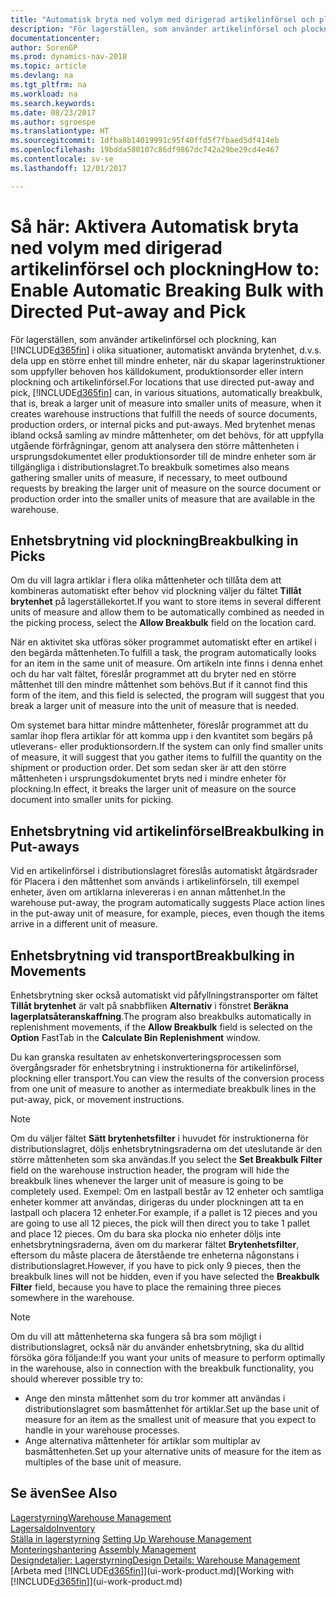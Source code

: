 ```yaml
---
title: "Automatisk bryta ned volym med dirigerad artikelinförsel och plockning"
description: "För lagerställen, som använder artikelinförsel och plockning, kan du dela upp en större enhet till mindre enheter, när du skapar lagerinstruktioner som uppfyller behoven hos källdokument, produktionsorder eller intern plockning och artikelinförsel."
documentationcenter: 
author: SorenGP
ms.prod: dynamics-nav-2018
ms.topic: article
ms.devlang: na
ms.tgt_pltfrm: na
ms.workload: na
ms.search.keywords: 
ms.date: 08/23/2017
ms.author: sgroespe
ms.translationtype: HT
ms.sourcegitcommit: 1dfba8b14019991c95f40ffd5f7fbaed5df414eb
ms.openlocfilehash: 19bdda580107c86df9867dc742a29be29cd4e467
ms.contentlocale: sv-se
ms.lasthandoff: 12/01/2017

---
```

# <a name="how-to-enable-automatic-breaking-bulk-with-directed-put-away-and-pick"></a><span data-ttu-id="f75c6-103">Så här: Aktivera Automatisk bryta ned volym med dirigerad artikelinförsel och plockning</span><span class="sxs-lookup"><span data-stu-id="f75c6-103">How to: Enable Automatic Breaking Bulk with Directed Put-away and Pick</span></span>
<span data-ttu-id="f75c6-104">För lagerställen, som använder artikelinförsel och plockning, kan [!INCLUDE[d365fin](includes/d365fin_md.md)] i olika situationer, automatiskt använda brytenhet, d.v.s. dela upp en större enhet till mindre enheter, när du skapar lagerinstruktioner som uppfyller behoven hos källdokument, produktionsorder eller intern plockning och artikelinförsel.</span><span class="sxs-lookup"><span data-stu-id="f75c6-104">For locations that use directed put-away and pick, [!INCLUDE[d365fin](includes/d365fin_md.md)] can, in various situations, automatically breakbulk, that is, break a larger unit of measure into smaller units of measure, when it creates warehouse instructions that fulfill the needs of source documents, production orders, or internal picks and put-aways.</span></span> <span data-ttu-id="f75c6-105">Med brytenhet menas ibland också samling av mindre måttenheter, om det behövs, för att uppfylla utgående förfrågningar, genom att analysera den större måttenheten i ursprungsdokumentet eller produktionsorder till de mindre enheter som är tillgängliga i distributionslagret.</span><span class="sxs-lookup"><span data-stu-id="f75c6-105">To breakbulk sometimes also means gathering smaller units of measure, if necessary, to meet outbound requests by breaking the larger unit of measure on the source document or production order into the smaller units of measure that are available in the warehouse.</span></span>   

## <a name="breakbulking-in-picks"></a><span data-ttu-id="f75c6-106">Enhetsbrytning vid plockning</span><span class="sxs-lookup"><span data-stu-id="f75c6-106">Breakbulking in Picks</span></span>  
<span data-ttu-id="f75c6-107">Om du vill lagra artiklar i flera olika måttenheter och tillåta dem att kombineras automatiskt efter behov vid plockning väljer du fältet **Tillåt brytenhet** på lagerställekortet.</span><span class="sxs-lookup"><span data-stu-id="f75c6-107">If you want to store items in several different units of measure and allow them to be automatically combined as needed in the picking process, select the **Allow Breakbulk** field on the location card.</span></span>  

<span data-ttu-id="f75c6-108">När en aktivitet ska utföras söker programmet automatiskt efter en artikel i den begärda måttenheten.</span><span class="sxs-lookup"><span data-stu-id="f75c6-108">To fulfill a task, the program automatically looks for an item in the same unit of measure.</span></span> <span data-ttu-id="f75c6-109">Om artikeln inte finns i denna enhet och du har valt fältet, föreslår programmet att du bryter ned en större måttenhet till den mindre måttenhet som behövs.</span><span class="sxs-lookup"><span data-stu-id="f75c6-109">But if it cannot find this form of the item, and this field is selected, the program will suggest that you break a larger unit of measure into the unit of measure that is needed.</span></span>  

<span data-ttu-id="f75c6-110">Om systemet bara hittar mindre måttenheter, föreslår programmet att du samlar ihop flera artiklar för att komma upp i den kvantitet som begärs på utleverans- eller produktionsordern.</span><span class="sxs-lookup"><span data-stu-id="f75c6-110">If the system can only find smaller units of measure, it will suggest that you gather items to fulfill the quantity on the shipment or production order.</span></span> <span data-ttu-id="f75c6-111">Det som sedan sker är att den större måttenheten i ursprungsdokumentet bryts ned i mindre enheter för plockning.</span><span class="sxs-lookup"><span data-stu-id="f75c6-111">In effect, it breaks the larger unit of measure on the source document into smaller units for picking.</span></span>  

## <a name="breakbulking-in-put-aways"></a><span data-ttu-id="f75c6-112">Enhetsbrytning vid artikelinförsel</span><span class="sxs-lookup"><span data-stu-id="f75c6-112">Breakbulking in Put-aways</span></span>  
<span data-ttu-id="f75c6-113">Vid en artikelinförsel i distributionslagret föreslås automatiskt åtgärdsrader för Placera i den måttenhet som används i artikelinförseln, till exempel enheter, även om artiklarna inlevereras i en annan måttenhet.</span><span class="sxs-lookup"><span data-stu-id="f75c6-113">In the warehouse put-away, the program automatically suggests Place action lines in the put-away unit of measure, for example, pieces, even though the items arrive in a different unit of measure.</span></span>  

## <a name="breakbulking-in-movements"></a><span data-ttu-id="f75c6-114">Enhetsbrytning vid transport</span><span class="sxs-lookup"><span data-stu-id="f75c6-114">Breakbulking in Movements</span></span>  
<span data-ttu-id="f75c6-115">Enhetsbrytning sker också automatiskt vid påfyllningstransporter om fältet **Tillåt brytenhet** är valt på snabbfliken **Alternativ** i fönstret **Beräkna lagerplatsåteranskaffning**.</span><span class="sxs-lookup"><span data-stu-id="f75c6-115">The program also breakbulks automatically in replenishment movements, if the **Allow Breakbulk** field is selected on the **Option** FastTab in the **Calculate Bin Replenishment** window.</span></span>  

<span data-ttu-id="f75c6-116">Du kan granska resultaten av enhetskonverteringsprocessen som övergångsrader för enhetsbrytning i instruktionerna för artikelinförsel, plockning eller transport.</span><span class="sxs-lookup"><span data-stu-id="f75c6-116">You can view the results of the conversion process from one unit of measure to another as intermediate breakbulk lines in the put-away, pick, or movement instructions.</span></span>  

> [!NOTE]  
>  <span data-ttu-id="f75c6-117">Om du väljer fältet **Sätt brytenhetsfilter** i huvudet för instruktionerna för distributionslagret, döljs enhetsbrytningsraderna om det uteslutande är den större måttenheten som ska användas.</span><span class="sxs-lookup"><span data-stu-id="f75c6-117">If you select the **Set Breakbulk Filter** field on the warehouse instruction header, the program will hide the breakbulk lines whenever the larger unit of measure is going to be completely used.</span></span> <span data-ttu-id="f75c6-118">Exempel: Om en lastpall består av 12 enheter och samtliga enheter kommer att användas, dirigeras du under plockningen att ta en lastpall och placera 12 enheter.</span><span class="sxs-lookup"><span data-stu-id="f75c6-118">For example, if a pallet is 12 pieces and you are going to use all 12 pieces, the pick will then direct you to take 1 pallet and place 12 pieces.</span></span> <span data-ttu-id="f75c6-119">Om du bara ska plocka nio enheter döljs inte enhetsbrytningsraderna, även om du markerar fältet **Brytenhetsfilter**, eftersom du måste placera de återstående tre enheterna någonstans i distributionslagret.</span><span class="sxs-lookup"><span data-stu-id="f75c6-119">However, if you have to pick only 9 pieces, then the breakbulk lines will not be hidden, even if you have selected the **Breakbulk Filter** field, because you have to place the remaining three pieces somewhere in the warehouse.</span></span>  

> [!NOTE]  
>  <span data-ttu-id="f75c6-120">Om du vill att måttenheterna ska fungera så bra som möjligt i distributionslagret, också när du använder enhetsbrytning, ska du alltid försöka göra följande:</span><span class="sxs-lookup"><span data-stu-id="f75c6-120">If you want your units of measure to perform optimally in the warehouse, also in connection with the breakbulk functionality, you should wherever possible try to:</span></span>  
>   
> - <span data-ttu-id="f75c6-121">Ange den minsta måttenhet som du tror kommer att användas i distributionslagret som basmåttenhet för artiklar.</span><span class="sxs-lookup"><span data-stu-id="f75c6-121">Set up the base unit of measure for an item as the smallest unit of measure that you expect to handle in your warehouse processes.</span></span>  
> - <span data-ttu-id="f75c6-122">Ange alternativa måttenheter för artiklar som multiplar av basmåttenheten.</span><span class="sxs-lookup"><span data-stu-id="f75c6-122">Set up your alternative units of measure for the item as multiples of the base unit of measure.</span></span>  

## <a name="see-also"></a><span data-ttu-id="f75c6-123">Se även</span><span class="sxs-lookup"><span data-stu-id="f75c6-123">See Also</span></span>  
[<span data-ttu-id="f75c6-124">Lagerstyrning</span><span class="sxs-lookup"><span data-stu-id="f75c6-124">Warehouse Management</span></span>](warehouse-manage-warehouse.md)  
[<span data-ttu-id="f75c6-125">Lagersaldo</span><span class="sxs-lookup"><span data-stu-id="f75c6-125">Inventory</span></span>](inventory-manage-inventory.md)  
<span data-ttu-id="f75c6-126">[Ställa in lagerstyrning](warehouse-setup-warehouse.md)   </span><span class="sxs-lookup"><span data-stu-id="f75c6-126">[Setting Up Warehouse Management](warehouse-setup-warehouse.md)   </span></span>  
<span data-ttu-id="f75c6-127">[Monteringshantering](assembly-assemble-items.md)  </span><span class="sxs-lookup"><span data-stu-id="f75c6-127">[Assembly Management](assembly-assemble-items.md)  </span></span>  
[<span data-ttu-id="f75c6-128">Designdetaljer: Lagerstyrning</span><span class="sxs-lookup"><span data-stu-id="f75c6-128">Design Details: Warehouse Management</span></span>](design-details-warehouse-management.md)  
<span data-ttu-id="f75c6-129">[Arbeta med [!INCLUDE[d365fin](includes/d365fin_md.md)]](ui-work-product.md)</span><span class="sxs-lookup"><span data-stu-id="f75c6-129">[Working with [!INCLUDE[d365fin](includes/d365fin_md.md)]](ui-work-product.md)</span></span>  

